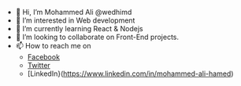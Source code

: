 - 👋 Hi, I’m Mohammed Ali @wedhimd
- 👀 I’m interested in Web development
- 🌱 I’m currently learning React & Nodejs
- 💞️ I’m looking to collaborate on Front-End projects.
- 📫 How to reach me on 
  * [Facebook](https://www.facebook.com/wedhimd)
  * [Twitter](https://www.twitter.com/wedhimd)
  * [LinkedIn}(https://www.linkedin.com/in/mohammed-ali-hamed)

<!---
wedhimd/wedhimd is a ✨ special ✨ repository because its `README.md` (this file) appears on your GitHub profile.
You can click the Preview link to take a look at your changes.
--->
